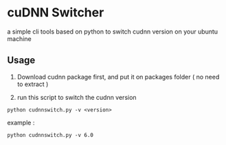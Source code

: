# cuDNN Switcher
a simple cli tools based on python to switch cudnn version on your ubuntu machine

## Usage
1. Download cudnn package first, and put it on packages folder ( no need to extract )

2. run this script to switch the cudnn version
```console
python cudnnswitch.py -v <version> 
```
example :
```console
python cudnnswitch.py -v 6.0

